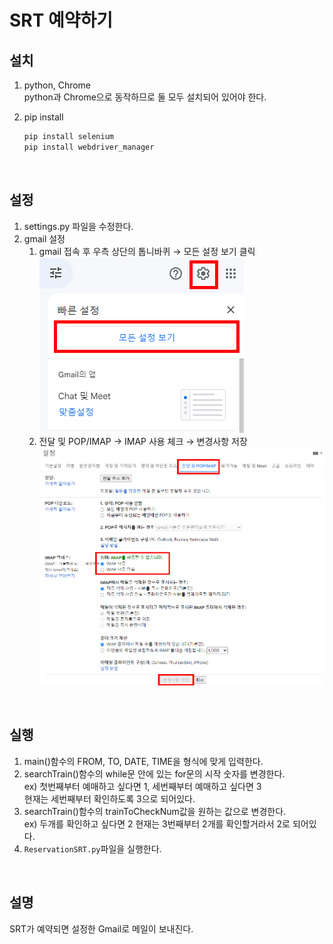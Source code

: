 # SRT 예약하기

## 설치

1. python, Chrome<br/>
   python과 Chrome으로 동작하므로 둘 모두 설치되어 있어야 한다.

2. pip install<br/>
   ```bash
   pip install selenium
   pip install webdriver_manager
   ```
   <br/>

## 설정

1. settings.py 파일을 수정한다.
2. gmail 설정<br/>
   1. gmail 접속 후 우측 상단의 톱니바퀴 → 모든 설정 보기 클릭
      ![IMG1](README/1.png)
   2. 전달 및 POP/IMAP → IMAP 사용 체크 → 변경사항 저장
      ![IMG2](README/2.png)

<br/>

## 실행

1. main()함수의 FROM, TO, DATE, TIME을 형식에 맞게 입력한다.
2. searchTrain()함수의 while문 안에 있는 for문의 시작 숫자를 변경한다.<br/>
   ex) 첫번째부터 예매하고 싶다면 1, 세번째부터 예매하고 싶다면 3<br/>
   현재는 세번째부터 확인하도록 3으로 되어있다.
3. searchTrain()함수의 trainToCheckNum값을 원하는 값으로 변경한다.<br/>
   ex) 두개를 확인하고 싶다면 2
   현재는 3번째부터 2개를 확인할거라서 2로 되어있다.
4. `ReservationSRT.py`파일을 실행한다.

<br/>

## 설명

SRT가 예약되면 설정한 Gmail로 메일이 보내진다.
